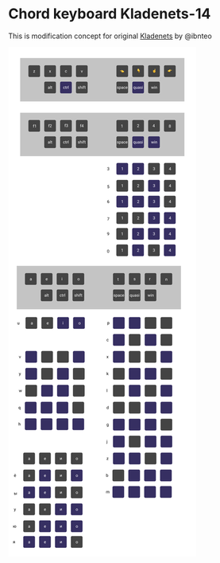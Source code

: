 # Chord keyboard Kladenets-14

This is modification concept for original [Kladenets](https://github.com/ibnteo/kladenets) by @ibnteo

![](v1.png)